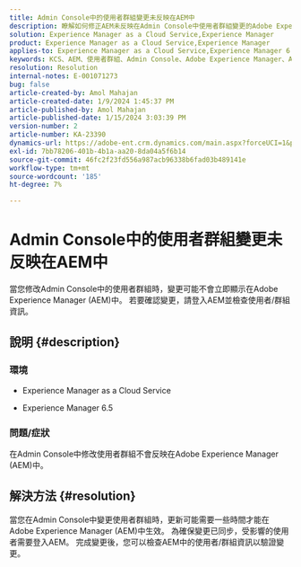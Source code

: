 ```yaml
---
title: Admin Console中的使用者群組變更未反映在AEM中
description: 瞭解如何修正AEM未反映在Admin Console中使用者群組變更的Adobe Experience Manager問題。 檢查使用者/群組資訊。
solution: Experience Manager as a Cloud Service,Experience Manager
product: Experience Manager as a Cloud Service,Experience Manager
applies-to: Experience Manager as a Cloud Service,Experience Manager 6.5
keywords: KCS、AEM、使用者群組、Admin Console、Adobe Experience Manager、AEM 6.5
resolution: Resolution
internal-notes: E-001071273
bug: false
article-created-by: Amol Mahajan
article-created-date: 1/9/2024 1:45:37 PM
article-published-by: Amol Mahajan
article-published-date: 1/15/2024 3:03:39 PM
version-number: 2
article-number: KA-23390
dynamics-url: https://adobe-ent.crm.dynamics.com/main.aspx?forceUCI=1&pagetype=entityrecord&etn=knowledgearticle&id=f4520c5a-f5ae-ee11-a569-6045bd006268
exl-id: 7bb78206-401b-4b1a-aa20-8da04a5f6b14
source-git-commit: 46fc2f23fd556a987acb96338b6fad03b489141e
workflow-type: tm+mt
source-wordcount: '185'
ht-degree: 7%

---
```


# Admin Console中的使用者群組變更未反映在AEM中


當您修改Admin Console中的使用者群組時，變更可能不會立即顯示在Adobe Experience Manager (AEM)中。 若要確認變更，請登入AEM並檢查使用者/群組資訊。

## 說明 {#description}


### <b>環境</b>

- Experience Manager as a Cloud Service


- Experience Manager 6.5




### <b>問題/症狀</b>

在Admin Console中修改使用者群組不會反映在Adobe Experience Manager (AEM)中。


## 解決方法 {#resolution}


當您在Admin Console中變更使用者群組時，更新可能需要一些時間才能在Adobe Experience Manager (AEM)中生效。 為確保變更已同步，受影響的使用者需要登入AEM。 完成變更後，您可以檢查AEM中的使用者/群組資訊以驗證變更。
